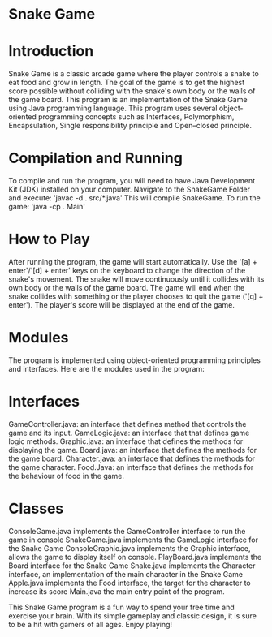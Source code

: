 # Snake Game #

# Introduction #
Snake Game is a classic arcade game where the player controls a snake to eat food and grow in length. The goal of the game is to get the highest score possible without colliding with the snake's own body or the walls of the game board. This program is an implementation of the Snake Game using Java programming language.
This program uses several object-oriented programming concepts such as Interfaces, Polymorphism, Encapsulation, Single responsibility principle and Open–closed principle.

# Compilation and Running #
To compile and run the program, you will need to have Java Development Kit (JDK) installed on your computer.
Navigate to the SnakeGame Folder and execute: 'javac -d . src/*.java' This will compile SnakeGame.
To run the game: 'java -cp . Main'

# How to Play #
After running the program, the game will start automatically. Use the '[a] + enter'/'[d] + enter' keys on the keyboard to change the direction of the snake's movement. The snake will move continuously until it collides with its own body or the walls of the game board. The game will end when the snake collides with something or the player chooses to quit the game ('[q] + enter'). The player's score will be displayed at the end of the game.

# Modules #
The program is implemented using object-oriented programming principles and interfaces. Here are the modules used in the program:

# Interfaces #
GameController.java: an interface that defines method that controls the game and its input.
GameLogic.java: an interface that that defines game logic methods.
Graphic.java: an interface that defines the methods for displaying the game.
Board.java: an interface that defines the methods for the game board.
Character.java: an interface that defines the methods for the game character.
Food.Java: an interface that defines the methods for the behaviour of food in the game.

# Classes #
ConsoleGame.java implements the GameController interface to run the game in console
SnakeGame.java implements the GameLogic interface for the Snake Game
ConsoleGraphic.java implements the Graphic interface, allows the game to display itself on console.
PlayBoard.java implements the Board interface for the Snake Game
Snake.java implements the Character interface, an implementation of the main character in the Snake Game
Apple.java implements the Food interface, the target for the character to increase its score
Main.java the main entry point of the program.


This Snake Game program is a fun way to spend your free time and exercise your brain. With its simple gameplay and classic design, it is sure to be a hit with gamers of all ages. 
Enjoy playing!
